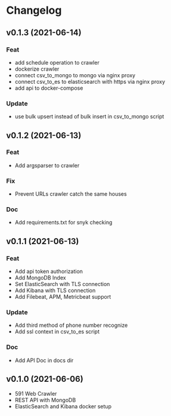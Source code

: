 # Changelog

## v0.1.3 (2021-06-14)

### Feat

- add schedule operation to crawler
- dockerize crawler
- connect csv_to_mongo to mongo via nginx proxy
- connect csv_to_es to elasticsearch with https via nginx proxy
- add api to docker-compose

### Update

- use bulk upsert instead of bulk insert in csv_to_mongo script


## v0.1.2 (2021-06-13)

### Feat

- Add argsparser to crawler

### Fix
- Prevent URLs crawler catch the same houses

### Doc

- Add requirements.txt for snyk checking

## v0.1.1 (2021-06-13)

### Feat

- Add api token authorization
- Add MongoDB Index
- Set ElasticSearch with TLS connection
- Add Kibana with TLS connection
- Add Filebeat, APM, Metricbeat support

### Update

- Add third method of phone number recognize
- Add ssl context in csv_to_es script

### Doc

- Add API Doc in docs dir

## v0.1.0 (2021-06-06)

- 591 Web Crawler
- REST API with MongoDB
- ElasticSearch and Kibana docker setup